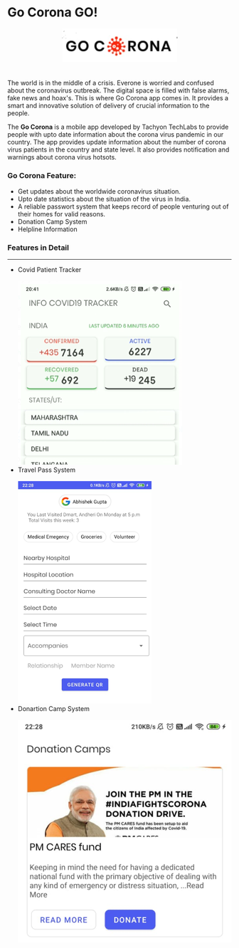# Go Corona GO!
<h4 align="center">
    <a href="https://github.com/Omkar17dalvi/Example">
        <img src="https://github.com/Omkar17dalvi/Example/blob/master/images/gocorona.png" alt="corona-cli" />
    </a>
    <br>
    <br>



</h4>

The world is in the middle of a crisis. Everone is worried and confused about the coronavirus outbreak. The digital space is filled with false alarms, fake news and hoax's. This is where Go Corona app comes in. It provides a smart and innovative solution of delivery of crucial information to the people.  

The **Go Corona** is a mobile app developed by Tachyon TechLabs to provide people with upto date information about the corona virus pandemic in our country. The app provides update information about the number of corona virus patients in the country and state level. It also provides notification and warnings about corona virus hotsots.  


### Go Corona Feature: 
<ul>
	<li>Get updates about the worldwide coronavirus situation.</li>
	<li>Upto date statistics about the situation of the virus in India.</li>
	<li>A reliable passwort system that keeps record of people venturing out of their homes for valid reasons.</li>
	<li>Donation Camp System</li>
	<li>Helpline Information</li>

</ul>

<h3>Features in Detail</h3>
<hr>

<ul>
<li>Covid Patient Tracker</li>
<br>
<img src="https://github.com/Omkar17dalvi/Example/blob/master/images/tracker.png" class="center">
<br>
<li>Travel Pass System</li>
<br>
<img src="https://github.com/Omkar17dalvi/Example/blob/master/images/pass.png" class="center" width="300" height="500">
<li>Donartion Camp System</li>
<br>
<img src="https://github.com/Omkar17dalvi/Example/blob/master/images/dono.png" class="center">

</ul>